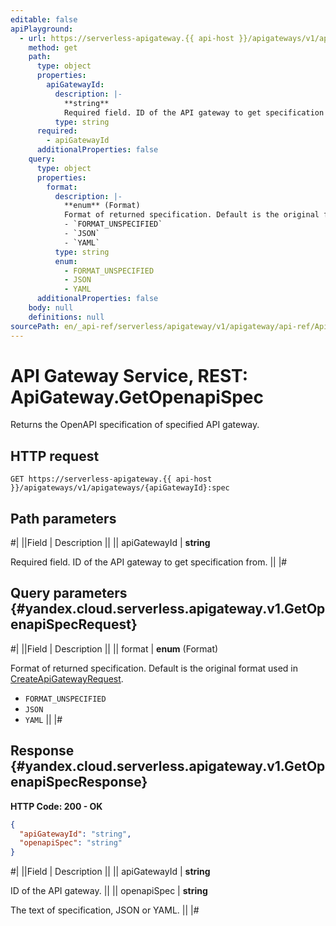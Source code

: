 ```yaml
---
editable: false
apiPlayground:
  - url: https://serverless-apigateway.{{ api-host }}/apigateways/v1/apigateways/{apiGatewayId}:spec
    method: get
    path:
      type: object
      properties:
        apiGatewayId:
          description: |-
            **string**
            Required field. ID of the API gateway to get specification from.
          type: string
      required:
        - apiGatewayId
      additionalProperties: false
    query:
      type: object
      properties:
        format:
          description: |-
            **enum** (Format)
            Format of returned specification. Default is the original format used in [CreateApiGatewayRequest](/docs/api-gateway/apigateway/api-ref/ApiGateway/create#yandex.cloud.serverless.apigateway.v1.CreateApiGatewayRequest).
            - `FORMAT_UNSPECIFIED`
            - `JSON`
            - `YAML`
          type: string
          enum:
            - FORMAT_UNSPECIFIED
            - JSON
            - YAML
      additionalProperties: false
    body: null
    definitions: null
sourcePath: en/_api-ref/serverless/apigateway/v1/apigateway/api-ref/ApiGateway/getOpenapiSpec.md
---
```


# API Gateway Service, REST: ApiGateway.GetOpenapiSpec

Returns the OpenAPI specification of specified API gateway.

## HTTP request

```
GET https://serverless-apigateway.{{ api-host }}/apigateways/v1/apigateways/{apiGatewayId}:spec
```

## Path parameters

#|
||Field | Description ||
|| apiGatewayId | **string**

Required field. ID of the API gateway to get specification from. ||
|#

## Query parameters {#yandex.cloud.serverless.apigateway.v1.GetOpenapiSpecRequest}

#|
||Field | Description ||
|| format | **enum** (Format)

Format of returned specification. Default is the original format used in [CreateApiGatewayRequest](/docs/api-gateway/apigateway/api-ref/ApiGateway/create#yandex.cloud.serverless.apigateway.v1.CreateApiGatewayRequest).

- `FORMAT_UNSPECIFIED`
- `JSON`
- `YAML` ||
|#

## Response {#yandex.cloud.serverless.apigateway.v1.GetOpenapiSpecResponse}

**HTTP Code: 200 - OK**

```json
{
  "apiGatewayId": "string",
  "openapiSpec": "string"
}
```

#|
||Field | Description ||
|| apiGatewayId | **string**

ID of the API gateway. ||
|| openapiSpec | **string**

The text of specification, JSON or YAML. ||
|#